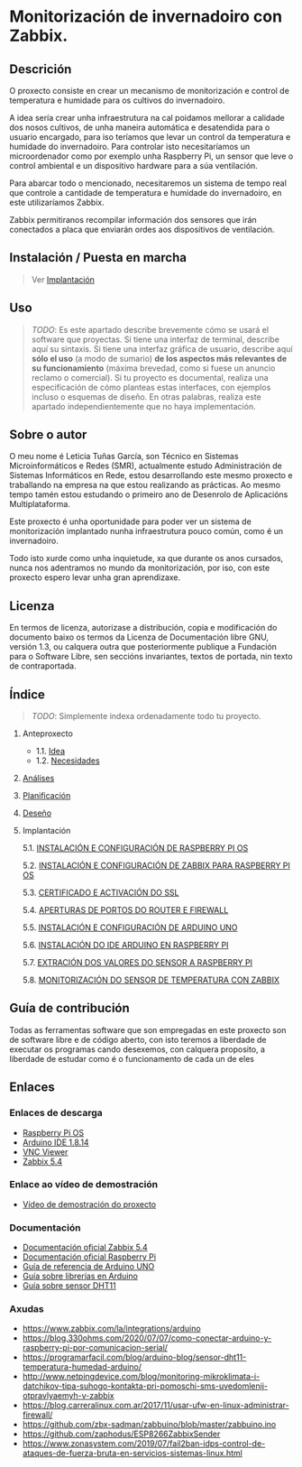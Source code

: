 # Monitorización de invernadoiro con Zabbix.

## Descrición

O proxecto consiste en crear un mecanismo de monitorización e control de temperatura e humidade para os cultivos do invernadoiro.

A idea sería crear unha infraestrutura na cal poidamos mellorar a calidade dos nosos cultivos, de unha maneira automática e desatendida para o usuario encargado, para iso teríamos que levar un control da temperatura e humidade do invernadoiro. 
Para controlar isto necesitaríamos un microordenador como por exemplo unha Raspberry Pi, un sensor que leve o control ambiental e un dispositivo hardware para a súa ventilación.

Para abarcar todo o mencionado, necesitaremos un sistema de tempo real que controle a cantidade de temperatura e humidade do invernadoiro, en este utilizaríamos Zabbix.

Zabbix permitiranos recompilar información dos sensores que irán conectados a placa que enviarán ordes aos dispositivos de ventilación.

## Instalación / Puesta en marcha

> Ver [Implantación]((doc/templates/6_implantacion.md))

## Uso

> *TODO*: Es este apartado describe brevemente cómo se usará el software que proyectas. Si tiene una interfaz de terminal, describe aquí su sintaxis. Si tiene una interfaz gráfica de usuario, describe aquí **sólo el uso** (a modo de sumario) **de los aspectos más relevantes de su funcionamiento** (máxima brevedad, como si fuese un anuncio reclamo o comercial).
> Si tu proyecto es documental, realiza una especificación de cómo planteas estas interfaces, con ejemplos incluso o esquemas de diseño. En otras palabras, realiza este apartado independientemente que no haya implementación.

## Sobre o autor

O meu nome é Leticia Tuñas García, son Técnico en Sistemas Microinformáticos e Redes (SMR), actualmente estudo Administración de Sistemas Informáticos en Rede, 
estou desarrollando este mesmo proxecto e traballando na empresa na que estou realizando as prácticas. Ao mesmo tempo tamén estou estudando o primeiro ano de Desenrolo de Aplicacións Multiplataforma.

Este proxecto é unha oportunidade para poder ver un sistema de monitorización implantado nunha infraestrutura pouco común, como é un invernadoiro.

Todo isto xurde como unha inquietude, xa que durante os anos cursados, nunca nos adentramos no mundo da monitorización, por iso, con este proxecto espero levar unha gran aprendizaxe.


## Licenza

En termos de licenza, autorizase a distribución, copia e modificación do documento baixo os termos da Licenza de Documentación libre GNU, versión 1.3, 
ou calquera outra que posteriormente publique a Fundación para o Software Libre, sen seccións invariantes, textos de portada, nin texto de contraportada.

## Índice

> *TODO*: Simplemente indexa ordenadamente todo tu proyecto.

1. Anteproxecto
    * 1.1. [Idea](doc/templates/1_idea.md)
    * 1.2. [Necesidades](doc/templates/2_necesidades.md)
2. [Análises](doc/templates/3_analise.md)
3. [Planificación](doc/templates/4_planificacion.md)
4. [Deseño](doc/templates/5_deseño.md)
5. Implantación

    5.1. [INSTALACIÓN E CONFIGURACIÓN DE RASPBERRY PI OS](doc/config/raspbian.md)

    5.2. [INSTALACIÓN E CONFIGURACIÓN DE ZABBIX PARA RASPBERRY PI OS](doc/config/zabbix.md)

    5.3. [CERTIFICADO E ACTIVACIÓN DO SSL](doc/config/certi.md)

    5.4. [APERTURAS DE PORTOS DO ROUTER E FIREWALL](doc/config/portos.md)

    5.5. [INSTALACIÓN E CONFIGURACIÓN DE ARDUINO UNO](doc/config/arduino.md)

    5.6. [INSTALACIÓN DO IDE ARDUINO EN RASPBERRY PI](doc/config/arduino1.md)

    5.7. [EXTRACIÓN DOS VALORES DO SENSOR A RASPBERRY PI](doc/config/valores.md)

    5.8. [MONITORIZACIÓN DO SENSOR DE TEMPERATURA CON ZABBIX](doc/config/monitorizacion.md)

## Guía de contribución

Todas as ferramentas software que son empregadas en este proxecto son de software libre e de código aberto, con isto teremos a liberdade de executar os programas cando desexemos, con calquera proposito, a liberdade de estudar como é o funcionamento de cada un de eles 

## Enlaces 

### **Enlaces de descarga**

- [Raspberry Pi OS](https://www.raspberrypi.org/software/)
- [Arduino IDE 1.8.14 ](https://www.arduino.cc/en/software)
- [VNC Viewer](https://www.realvnc.com/es/connect/download/viewer/)
- [Zabbix 5.4](https://www.zabbix.com/la/download)

### **Enlace ao vídeo de demostración**

- [Vídeo de demostración do proxecto](https://www.youtube.com/watch?v=kGAcwiCoPGI)

### **Documentación**

- [Documentación oficial Zabbix 5.4](https://www.zabbix.com/documentation/current/)
- [Documentación oficial Raspberry Pi](https://www.raspberrypi.org/documentation/configuration/)
- [Guía de referencia de Arduino UNO](https://www.arduino.cc/reference/es/)
- [Guía sobre librerías en Arduino](https://aprendiendoarduino.wordpress.com/2016/11/16/librerias-arduino-2/)
- [Guía sobre sensor DHT11](https://rduinostar.com/documentacion/datasheets/dht11-overview/)


### **Axudas**

- https://www.zabbix.com/la/integrations/arduino
- https://blog.330ohms.com/2020/07/07/como-conectar-arduino-y-raspberry-pi-por-comunicacion-serial/ 
- https://programarfacil.com/blog/arduino-blog/sensor-dht11-temperatura-humedad-arduino/
- http://www.netpingdevice.com/blog/monitoring-mikroklimata-i-datchikov-tipa-suhogo-kontakta-pri-pomoschi-sms-uvedomlenij-otpravlyaemyh-v-zabbix
- https://blog.carreralinux.com.ar/2017/11/usar-ufw-en-linux-administrar-firewall/
- https://github.com/zbx-sadman/zabbuino/blob/master/zabbuino.ino
- https://github.com/zaphodus/ESP8266ZabbixSender
- https://www.zonasystem.com/2019/07/fail2ban-idps-control-de-ataques-de-fuerza-bruta-en-servicios-sistemas-linux.html 
